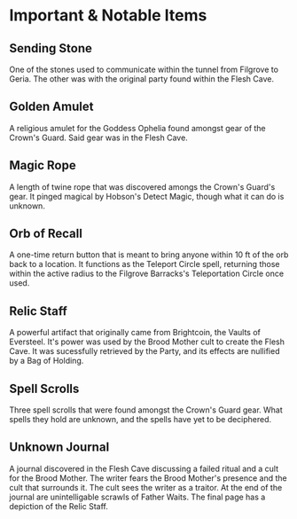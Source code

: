 # Important & Notable Items

## Sending Stone

One of the stones used to communicate within the tunnel from Filgrove to Geria. The other was with the original party found within the Flesh Cave.

## Golden Amulet 

A religious amulet for the Goddess Ophelia found amongst gear of the Crown's Guard. Said gear was in the Flesh Cave.

## Magic Rope 

A length of twine rope that was discovered amongs the Crown's Guard's gear. It pinged magical by Hobson's Detect Magic, though what it can do is unknown.

## Orb of Recall

A one-time return button that is meant to bring anyone within 10 ft of the orb back to a location. It functions as the Teleport Circle spell, returning those within the active radius to the Filgrove Barracks's Teleportation Circle once used.

## Relic Staff

A powerful artifact that originally came from Brightcoin, the Vaults of Eversteel. It's power was used by the Brood Mother cult to create the Flesh Cave. It was sucessfully retrieved by the Party, and its effects are nullified by a Bag of Holding.

## Spell Scrolls 

Three spell scrolls that were found amongst the Crown's Guard gear. What spells they hold are unknown, and the spells have yet to be deciphered.

## Unknown Journal 

A journal discovered in the Flesh Cave discussing a failed ritual and a cult for the Brood Mother. The writer fears the Brood Mother's presence and the cult that surrounds it. The cult sees the writer as a traitor. At the end of the journal are unintelligable scrawls of Father Waits. The final page has a depiction of the Relic Staff.
